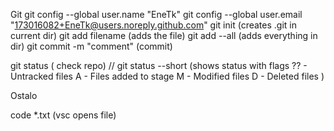 Git
git config --global user.name "EneTk"
git config --global user.email "173016082+EneTk@users.noreply.github.com"
git init (creates .git in current dir)
git add filename (adds the file)
git add --all (adds everything in dir)
git commit -m "comment" (commit)

git status ( check repo) // git status --short (shows status with flags 
    ?? - Untracked files
    A - Files added to stage
    M - Modified files
    D - Deleted files
 )





Ostalo


code *.txt (vsc opens file) 
